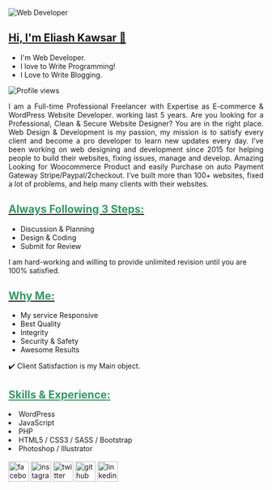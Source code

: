 ![Web Developer](https://pbs.twimg.com/profile_banners/967789136517230592/1675772068/600x200)

<h2><span style="text-decoration: underline;">Hi, I'm Eliash Kawsar 👋</span></h2>
<ul>
 	<li>I'm Web Developer.</li>
 	<li>I love to Write Programming!</li>
 	<li>I Love to Write Blogging.</li>
</ul>

![Profile views](https://gpvc.arturio.dev/eliashkawsar)  

<p style="text-align: justify;">I am a Full-time Professional Freelancer with Expertise as E-commerce &amp; WordPress Website Developer. working last 5 years. Are you looking for a Professional, Clean &amp; Secure Website Designer? You are in the right place. Web Design &amp; Development is my passion, my mission is to satisfy every client and become a pro developer to learn new updates every day. I’ve been working on web designing and development since 2015 for helping people to build their websites, fixing issues, manage and develop. Amazing Looking for Woocommerce Product and easily Purchase on auto Payment Gateway Stripe/Paypal/2checkout. I’ve built more than 100+ websites, fixed a lot of problems, and help many clients with their websites.</p>

<h2><span style="text-decoration: underline;"><span style="color: #339966;"><strong>Always Following 3 Steps: </strong></span></span></h2>
<ul>
 	<li>Discussion &amp; Planning</li>
 	<li>Design &amp; Coding</li>
 	<li>Submit for Review</li>
</ul>
I am hard-working and willing to provide unlimited revision until you are 100% satisfied.

<h2><span style="text-decoration: underline;"><span style="color: #339966;"><strong>Why Me: </strong></span></span></h2>
<ul>
 	<li>My service Responsive</li>
 	<li>Best Quality</li>
 	<li>Integrity</li>
  <li>Security &amp; Safety</li>
  <li>Awesome Results</li>
</ul>

✔️ Client Satisfaction is my Main object.

<h2><span style="text-decoration: underline; color: #339966;"> Skills &amp; Experience:</span></h2>
<li>WordPress</li>
<li>JavaScript</li>
<li>PHP</li>
<li>HTML5 / CSS3 / SASS / Bootstrap</li>
<li>Photoshop / Illustrator</li>
<br>
<a href="https://www.facebook.com/eliashkawsar.live" rel="nofollow"><img src="https://camo.githubusercontent.com/2d1ffa69dd491ebeca01b2098cf8233dd09950ff5895abccd5b455ca442abc59/68747470733a2f2f696d672e736869656c64732e696f2f62616467652f46616365626f6f6b2d3138373746323f7374796c653d666f722d7468652d6261646765266c6f676f3d66616365626f6f6b266c6f676f436f6c6f723d7768697465" alt="facebook" height="40" /></a> <a href="https://www.instagram.com/eliashkawsar" rel="nofollow"><img src="https://camo.githubusercontent.com/b3d4671768bd0f9b6c8f410a25a96e0c5a4d135208d8910461e986f97e7985ab/68747470733a2f2f696d672e736869656c64732e696f2f62616467652f496e7374616772616d2d4534343035463f7374796c653d666f722d7468652d6261646765266c6f676f3d696e7374616772616d266c6f676f436f6c6f723d7768697465" alt="instagram" height="40" /></a> <a href="https://twitter.com/eliashkawsar" rel="nofollow"><img src="https://camo.githubusercontent.com/5d03c86f6a75f7cbe80d135d9162fbf6dc46a31253cf30a8e9bb8279b4d574d3/68747470733a2f2f696d672e736869656c64732e696f2f62616467652f547769747465722d3144413146323f7374796c653d666f722d7468652d6261646765266c6f676f3d74776974746572266c6f676f436f6c6f723d7768697465" alt="twitter" height="40" /></a> <a href="https://github.com/eliashkawsar"><img src="https://camo.githubusercontent.com/bd2bd127c104ba5c98bb12c70801b075aee1f040009089510f69554300e7ff41/68747470733a2f2f696d672e736869656c64732e696f2f62616467652f4769742d4630353033323f7374796c653d666f722d7468652d6261646765266c6f676f3d676974266c6f676f436f6c6f723d7768697465" alt="github" height="40" /></a> <a href="https://www.linkedin.com/in/eliashkawsar" rel="nofollow"><img src="https://camo.githubusercontent.com/a80d00f23720d0bc9f55481cfcd77ab79e141606829cf16ec43f8cacc7741e46/68747470733a2f2f696d672e736869656c64732e696f2f62616467652f4c696e6b6564496e2d3030373742353f7374796c653d666f722d7468652d6261646765266c6f676f3d6c696e6b6564696e266c6f676f436f6c6f723d7768697465" alt="linkedin" height="40" /></a>
